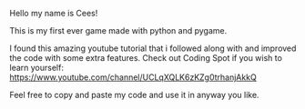 Hello my name is Cees!

This is my first ever game made with python and pygame.

I found this amazing youtube tutorial that i followed along with and improved the code with some extra features.
Check out Coding Spot if you wish to learn yourself: https://www.youtube.com/channel/UCLqXQLK6zKZg0trhanjAkkQ

Feel free to copy and paste my code and use it in anyway you like.
